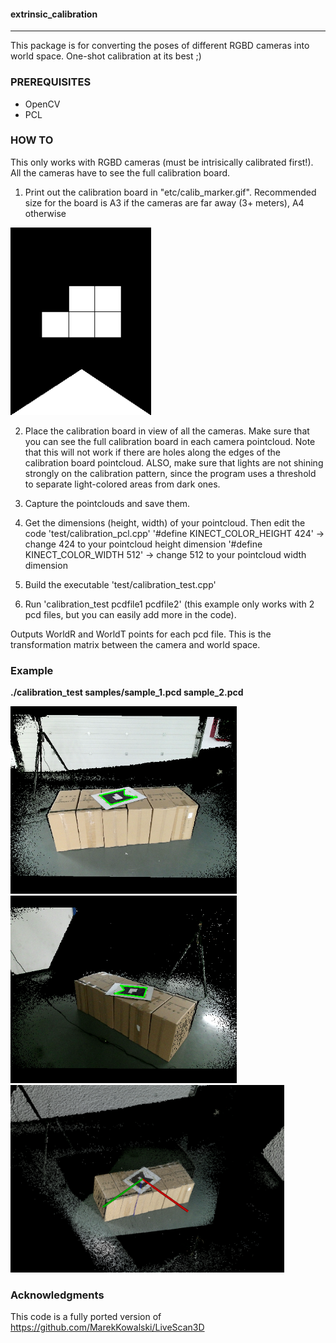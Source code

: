 #### extrinsic_calibration

---

This package is for converting the poses of different RGBD cameras into world space. 
One-shot calibration at its best ;)

### PREREQUISITES
- OpenCV
- PCL

### HOW TO
This only works with RGBD cameras (must be intrisically calibrated first!). All the cameras have to see the full calibration board. 

1) Print out the calibration board in "etc/calib_marker.gif". Recommended size for the board is A3 if the cameras are far away (3+ meters), A4 otherwise
<img src="etc/calib_marker.gif" height="300">

2) Place the calibration board in view of all the cameras. Make sure that you can see the full calibration board in each camera pointcloud. Note that this will not work if there are holes along the edges of the calibration board pointcloud. ALSO, make sure that lights are not shining strongly on the calibration pattern, since the program uses a threshold to separate light-colored areas from dark ones.

3) Capture the pointclouds and save them.

4) Get the dimensions (height, width) of your pointcloud. Then edit the code 'test/calibration_pcl.cpp'
'#define KINECT_COLOR_HEIGHT 424' -> change 424 to your pointcloud height dimension
'#define KINECT_COLOR_WIDTH 512'  -> change 512 to your pointcloud width dimension

5) Build the executable 'test/calibration_test.cpp'

6) Run 'calibration_test pcdfile1 pcdfile2' (this example only works with 2 pcd files, but you can easily add more in the code).

Outputs WorldR and WorldT points for each pcd file. This is the transformation matrix between the camera and world space.

### Example
__./calibration_test samples/sample_1.pcd sample_2.pcd__

<img src="samples/pattern_sample_1.png" height="300">
<img src="samples/pattern_sample_2.png" height="300">
<img src="samples/merged_cloud.png" height="300">

### Acknowledgments
This code is a fully ported version of https://github.com/MarekKowalski/LiveScan3D
